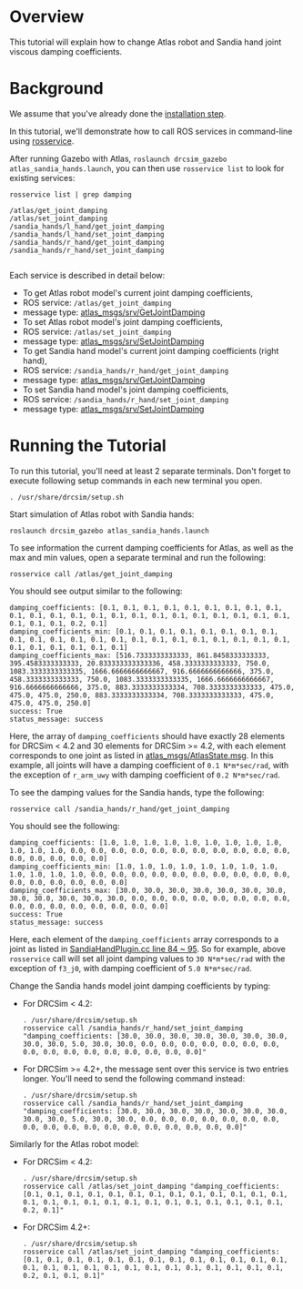 # Overview

This tutorial will explain how to change Atlas robot and Sandia hand joint viscous damping coefficients.

# Background

We assume that you've already done the [installation step](http://gazebosim.org/tutorials/?tut=drcsim_install&cat=drcsim).

In this tutorial, we'll demonstrate how to call ROS services in command-line using [rosservice](http://www.ros.org/wiki/rosservice).

After running Gazebo with Atlas, `roslaunch drcsim_gazebo atlas_sandia_hands.launch`, you can then use `rosservice list` to look for existing services:

~~~
rosservice list | grep damping

/atlas/get_joint_damping
/atlas/set_joint_damping
/sandia_hands/l_hand/get_joint_damping
/sandia_hands/l_hand/set_joint_damping
/sandia_hands/r_hand/get_joint_damping
/sandia_hands/r_hand/set_joint_damping


~~~

Each service is described in detail below:

* To get Atlas robot model's current joint damping coefficients,
 * ROS service: `/atlas/get_joint_damping`
 * message type: [atlas_msgs/srv/GetJointDamping](https://bitbucket.org/osrf/drcsim/src/default/atlas_msgs/srv/GetJointDamping.srv)
* To set Atlas robot model's joint damping coefficients,
 * ROS service: `/atlas/set_joint_damping`
 * message type: [atlas_msgs/srv/SetJointDamping](https://bitbucket.org/osrf/drcsim/src/default/atlas_msgs/srv/SetJointDamping.srv)
* To get Sandia hand model's current joint damping coefficients (right hand),
 * ROS service: `/sandia_hands/r_hand/get_joint_damping`
 * message type: [atlas_msgs/srv/GetJointDamping](https://bitbucket.org/osrf/drcsim/src/default/atlas_msgs/srv/GetJointDamping.srv)
* To set Sandia hand model's joint damping coefficients,
 * ROS service: `/sandia_hands/r_hand/set_joint_damping`
 * message type: [atlas_msgs/srv/SetJointDamping](https://bitbucket.org/osrf/drcsim/src/default/atlas_msgs/srv/SetJointDamping.srv)

# Running the Tutorial
To run this tutorial, you'll need at least 2 separate terminals.  Don't forget to execute following setup commands in each new terminal you open.

~~~
. /usr/share/drcsim/setup.sh
~~~

Start simulation of Atlas robot with Sandia hands:

~~~
roslaunch drcsim_gazebo atlas_sandia_hands.launch
~~~

To see information the current damping coefficients for Atlas, as well as the max and min values, open a separate terminal and run the following:

~~~
rosservice call /atlas/get_joint_damping
~~~

You should see output similar to the following:

~~~
damping_coefficients: [0.1, 0.1, 0.1, 0.1, 0.1, 0.1, 0.1, 0.1, 0.1, 0.1, 0.1, 0.1, 0.1, 0.1, 0.1, 0.1, 0.1, 0.1, 0.1, 0.1, 0.1, 0.1, 0.1, 0.1, 0.1, 0.1, 0.2, 0.1]
damping_coefficients_min: [0.1, 0.1, 0.1, 0.1, 0.1, 0.1, 0.1, 0.1, 0.1, 0.1, 0.1, 0.1, 0.1, 0.1, 0.1, 0.1, 0.1, 0.1, 0.1, 0.1, 0.1, 0.1, 0.1, 0.1, 0.1, 0.1, 0.1, 0.1]
damping_coefficients_max: [516.7333333333333, 861.8458333333333, 395.4583333333333, 20.833333333333336, 458.3333333333333, 750.0, 1083.3333333333335, 1666.6666666666667, 916.6666666666666, 375.0, 458.3333333333333, 750.0, 1083.3333333333335, 1666.6666666666667, 916.6666666666666, 375.0, 883.3333333333334, 708.3333333333333, 475.0, 475.0, 475.0, 250.0, 883.3333333333334, 708.3333333333333, 475.0, 475.0, 475.0, 250.0]
success: True
status_message: success
~~~

Here, the array of `damping_coefficients` should have exactly 28 elements for DRCSim < 4.2 and 30 elements for DRCSim >= 4.2, with each element corresponds to one joint as listed in [atlas_msgs/AtlasState.msg](https://bitbucket.org/osrf/drcsim/src/default/atlas_msgs/msg/AtlasSimInterfaceState.msg).  In this example, all joints will have a damping coefficient of `0.1 N*m*sec/rad`, with the exception of `r_arm_uwy` with damping coefficient of `0.2 N*m*sec/rad`.

To see the damping values for the Sandia hands, type the following:

~~~
rosservice call /sandia_hands/r_hand/get_joint_damping
~~~

You should see the following:

~~~
damping_coefficients: [1.0, 1.0, 1.0, 1.0, 1.0, 1.0, 1.0, 1.0, 1.0, 1.0, 1.0, 1.0, 0.0, 0.0, 0.0, 0.0, 0.0, 0.0, 0.0, 0.0, 0.0, 0.0, 0.0, 0.0, 0.0, 0.0, 0.0, 0.0]
damping_coefficients_min: [1.0, 1.0, 1.0, 1.0, 1.0, 1.0, 1.0, 1.0, 1.0, 1.0, 1.0, 1.0, 0.0, 0.0, 0.0, 0.0, 0.0, 0.0, 0.0, 0.0, 0.0, 0.0, 0.0, 0.0, 0.0, 0.0, 0.0, 0.0]
damping_coefficients_max: [30.0, 30.0, 30.0, 30.0, 30.0, 30.0, 30.0, 30.0, 30.0, 30.0, 30.0, 30.0, 0.0, 0.0, 0.0, 0.0, 0.0, 0.0, 0.0, 0.0, 0.0, 0.0, 0.0, 0.0, 0.0, 0.0, 0.0, 0.0]
success: True
status_message: success
~~~

Here, each element of the `damping_coefficients` array corresponds to a joint as listed in [SandiaHandPlugin.cc line 84 ~ 95](https://bitbucket.org/osrf/drcsim/src/default/drcsim_gazebo_ros_plugins/src/SandiaHandPlugin.cpp?at=default#cl-84).  So for example, above `rosservice` call will set all joint damping values to `30 N*m*sec/rad` with the exception of `f3_j0`, with damping coefficient of `5.0 N*m*sec/rad`.

Change the Sandia hands model joint damping coefficients by typing:

* For DRCSim < 4.2:

    ~~~
    . /usr/share/drcsim/setup.sh
    rosservice call /sandia_hands/r_hand/set_joint_damping "damping_coefficients: [30.0, 30.0, 30.0, 30.0, 30.0, 30.0, 30.0, 30.0, 30.0, 5.0, 30.0, 30.0, 0.0, 0.0, 0.0, 0.0, 0.0, 0.0, 0.0, 0.0, 0.0, 0.0, 0.0, 0.0, 0.0, 0.0, 0.0, 0.0]" 
    ~~~

* For DRCSim >= 4.2+, the message sent over this service is two entries longer. You'll need to send the following command instead:

    ~~~
    . /usr/share/drcsim/setup.sh
    rosservice call /sandia_hands/r_hand/set_joint_damping "damping_coefficients: [30.0, 30.0, 30.0, 30.0, 30.0, 30.0, 30.0, 30.0, 30.0, 5.0, 30.0, 30.0, 0.0, 0.0, 0.0, 0.0, 0.0, 0.0, 0.0, 0.0, 0.0, 0.0, 0.0, 0.0, 0.0, 0.0, 0.0, 0.0, 0.0, 0.0]" 
    ~~~

Similarly for the Atlas robot model:

* For DRCSim < 4.2:

    ~~~
    . /usr/share/drcsim/setup.sh
    rosservice call /atlas/set_joint_damping "damping_coefficients: [0.1, 0.1, 0.1, 0.1, 0.1, 0.1, 0.1, 0.1, 0.1, 0.1, 0.1, 0.1, 0.1, 0.1, 0.1, 0.1, 0.1, 0.1, 0.1, 0.1, 0.1, 0.1, 0.1, 0.1, 0.1, 0.1, 0.2, 0.1]" 
    ~~~

* For DRCSim 4.2+:

    ~~~
    . /usr/share/drcsim/setup.sh
    rosservice call /atlas/set_joint_damping "damping_coefficients: [0.1, 0.1, 0.1, 0.1, 0.1, 0.1, 0.1, 0.1, 0.1, 0.1, 0.1, 0.1, 0.1, 0.1, 0.1, 0.1, 0.1, 0.1, 0.1, 0.1, 0.1, 0.1, 0.1, 0.1, 0.1, 0.1, 0.2, 0.1, 0.1, 0.1]" 
    ~~~
